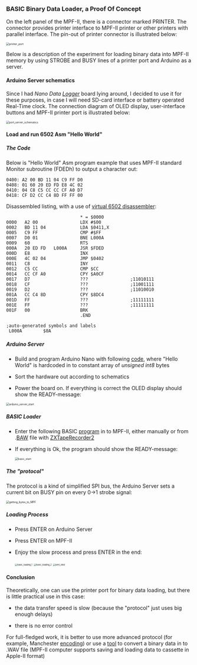 ### BASIC Binary Data Loader, a Proof Of Concept

On the left panel of the MPF-II, there is a connector marked PRINTER. The connector provides printer interface to MPF-II printer or other printers with parallel interface. The pin-out of printer connector is illustrated below:

<img src="../Images/printer_port.JPG" alt="printer_port" style="zoom:50%;" />

Below is a description of the experiment for loading binary data into MPF-II memory by using STROBE and BUSY lines of a printer port and Arduino as a server.

#### Arduino Server schematics

Since I had *Nano Data [Logger](https://publiclab.org/wiki/nano-data-logger)* board lying around, I decided to use it for these purposes, in case I will need SD-card interface or battery operated Real-Time clock. The connection diagram of OLED display, user-interface buttons and MPF-II printer port is illustrated below:

<img src="../Images/port_server_schematics.png" alt="port_server_schematics" style="zoom:50%;" />

#### Load and run 6502 Asm "Hello World"

##### The Code

Below is  "Hello World" Asm program example that uses MPF-II standard Monitor subroutine (FDEDh) to output a character out:
```hex
0400: A2 00 BD 11 04 C9 FF D0
0408: 01 60 20 ED FD E8 4C 02
0410: 04 C8 C5 CC CC CF A0 D7
0418: CF D2 CC C4 8D FF FF 00
```
Disassembled listing, with a use of [virtual 6502 disassembler](https://www.masswerk.at/6502/disassembler.html):

```assembly
                            * = $0000
0000   A2 00                LDX #$00
0002   BD 11 04             LDA $0411,X
0005   C9 FF                CMP #$FF
0007   D0 01                BNE L000A
0009   60                   RTS
000A   20 ED FD   L000A     JSR $FDED
000D   E8                   INX
000E   4C 02 04             JMP $0402
0011   C8                   INY
0012   C5 CC                CMP $CC
0014   CC CF A0             CPY $A0CF
0017   D7                   ???                ;11010111
0018   CF                   ???                ;11001111
0019   D2                   ???                ;11010010
001A   CC C4 8D             CPY $8DC4
001D   FF                   ???                ;11111111
001E   FF                   ???                ;11111111
001F   00                   BRK
                            .END

;auto-generated symbols and labels
 L000A        $0A
```

##### Arduino Server

- Build and program Arduino Nano with following [code](BLoadServer.ino), where "Hello World" is hardcoded in to constant array of *unsigned int8* bytes

- Sort the hardware out according to schematics
- Power the board on. If everything is correct the OLED display should show the READY-message:

<img src="../Images/arduino_server_start.jpg" alt="arduino_server_start" style="zoom:50%;" />

##### BASIC Loader

- Enter the following BASIC [program](DLOA17.BAS) in to MPF-II, either manually or from .[BAW](DLOA17.BAW) file with [ZXTapeRecorder2](https://trolsoft.ru/en/sch/zx-tapper)

- If everything is Ok, the program should show the READY-message:

  <img src="../Images/basic_start.jpg" alt="basic_start" style="zoom:50%;" />

##### The "protocol"

The protocol is a kind of simplified SPI bus, the Arduino Server sets a current bit on BUSY pin on every 0->1 strobe signal:

<img src="../Images/getting_bytes_to_MPF.png" alt="getting_bytes_to_MPF" style="zoom:50%;" />

##### Loading Process

- Press ENTER on Arduino Server

- Press ENTER on MPF-II

- Enjoy the slow process and press ENTER in the end:

  <img src="../Images/basic_loading_1.jpg" alt="basic_loading_1" style="zoom:40%;" />

  <img src="../Images/basic_loading_2.jpg" alt="basic_loading_2" style="zoom:40%;" />

  <img src="../Images/sent_oled.jpg" alt="sent_oled" style="zoom:40%;" />


#### Conclusion

Theoretically, one can use the printer port for binary data loading, but there is little practical use in this case:

- the data transfer speed is slow (because the "protocol" just uses big enough delays)

- there is no error control

For full-fledged work, it is better to use more advanced protocol (for example, Manchester [encoding](https://en.wikipedia.org/wiki/Manchester_code)) or use a [tool](https://github.com/datajerk/c2t) to convert a binary data in to .WAV file (MPF-II computer supports saving and loading data to cassette in Apple-II format)
